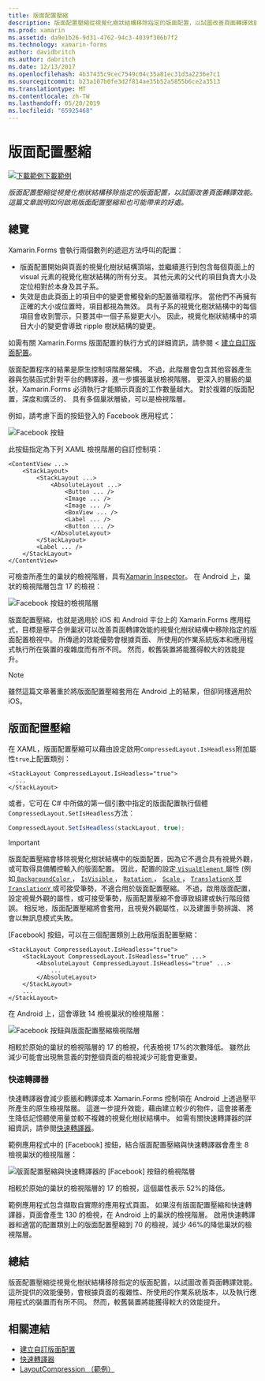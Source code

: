 ```yaml
---
title: 版面配置壓縮
description: 版面配置壓縮從視覺化樹狀結構移除指定的版面配置，以試圖改善頁面轉譯效能。 這篇文章說明如何啟用版面配置壓縮和也可能帶來的好處。
ms.prod: xamarin
ms.assetid: da9e1b26-9d31-4762-94c3-4039f306b7f2
ms.technology: xamarin-forms
author: davidbritch
ms.author: dabritch
ms.date: 12/13/2017
ms.openlocfilehash: 4b37435c9cec7549c04c35a81ec31d3a2236e7c1
ms.sourcegitcommit: b23a107b0fe3d2f814ae35b52a5855b6ce2a3513
ms.translationtype: MT
ms.contentlocale: zh-TW
ms.lasthandoff: 05/20/2019
ms.locfileid: "65925468"
---
```

# <a name="layout-compression"></a>版面配置壓縮

[![下載範例](~/media/shared/download.png)下載範例](https://developer.xamarin.com/samples/xamarin-forms/UserInterface/LayoutCompression/)

_版面配置壓縮從視覺化樹狀結構移除指定的版面配置，以試圖改善頁面轉譯效能。這篇文章說明如何啟用版面配置壓縮和也可能帶來的好處。_

## <a name="overview"></a>總覽

Xamarin.Forms 會執行兩個數列的遞迴方法呼叫的配置：

- 版面配置開始與頁面的視覺化樹狀結構頂端，並繼續進行到包含每個頁面上的 visual 元素的視覺化樹狀結構的所有分支。 其他元素的父代的項目負責大小及定位相對於本身及其子系。
- 失效是由此頁面上的項目中的變更會觸發新的配置循環程序。 當他們不再擁有正確的大小或位置時，項目都視為無效。 具有子系的視覺化樹狀結構中的每個項目會收到警示，只要其中一個子系變更大小。 因此，視覺化樹狀結構中的項目大小的變更會導致 ripple 樹狀結構的變更。

如需有關 Xamarin.Forms 版面配置的執行方式的詳細資訊，請參閱 <<c0> [ 建立自訂版面配置](~/xamarin-forms/user-interface/layouts/custom.md)。

版面配置程序的結果是原生控制項階層架構。 不過，此階層會包含其他容器產生器與包裝函式針對平台的轉譯器，進一步擴張巢狀檢視階層。 更深入的層級的巢狀，Xamarin.Forms 必須執行才能顯示頁面的工作數量越大。 對於複雜的版面配置，深度和廣泛的、 具有多個巢狀層級，可以是檢視階層。

例如，請考慮下面的按鈕登入的 Facebook 應用程式：

![](layout-compression-images/facebook-button.png "Facebook 按鈕")

此按鈕指定為下列 XAML 檢視階層的自訂控制項：

```xaml
<ContentView ...>
    <StackLayout>
        <StackLayout ...>
            <AbsoluteLayout ...>
                <Button ... />    
                <Image ... />
                <Image ... />
                <BoxView ... />
                <Label ... />
                <Button ... />
            </AbsoluteLayout>
        </StackLayout>
        <Label ... />
    </StackLayout>    
</ContentView>
```

可檢查所產生的巢狀的檢視階層，具有[Xamarin Inspector](~/tools/inspector/index.md)。 在 Android 上，巢狀的檢視階層包含 17 的檢視：

![](layout-compression-images/no-compression.png "Facebook 按鈕的檢視階層")

版面配置壓縮，也就是適用於 iOS 和 Android 平台上的 Xamarin.Forms 應用程式，目標是壓平合併巢狀可以改善頁面轉譯效能的視覺化樹狀結構中移除指定的版面配置檢視中。 所傳遞的效能優勢會根據頁面、 所使用的作業系統版本和應用程式執行所在裝置的複雜度而有所不同。 然而，較舊裝置將能獲得較大的效能提升。

> [!NOTE]
> 雖然這篇文章著重於將版面配置壓縮套用在 Android 上的結果，但卻同樣適用於 iOS。

## <a name="layout-compression"></a>版面配置壓縮

在 XAML，版面配置壓縮可以藉由設定啟用`CompressedLayout.IsHeadless`附加屬性`true`上配置類別：

```xaml
<StackLayout CompressedLayout.IsHeadless="true">
  ...
</StackLayout>   
```

或者，它可在 C# 中所做的第一個引數中指定的版面配置執行個體`CompressedLayout.SetIsHeadless`方法：

```csharp
CompressedLayout.SetIsHeadless(stackLayout, true);
```

> [!IMPORTANT]
> 版面配置壓縮會移除視覺化樹狀結構中的版面配置，因為它不適合具有視覺外觀，或可取得具備觸控輸入的版面配置。 因此，配置的設定[ `VisualElement` ](xref:Xamarin.Forms.VisualElement)屬性 (例如[ `BackgroundColor` ](xref:Xamarin.Forms.VisualElement.BackgroundColor)， [ `IsVisible` ](xref:Xamarin.Forms.VisualElement.IsVisible)， [ `Rotation` ](xref:Xamarin.Forms.VisualElement.Rotation)， [ `Scale` ](xref:Xamarin.Forms.VisualElement.Scale)， [ `TranslationX` ](xref:Xamarin.Forms.VisualElement.TranslationX)並[ `TranslationY` ](xref:Xamarin.Forms.VisualElement.TranslationY)或可接受筆勢，不適合用於版面配置壓縮。 不過，啟用版面配置，設定視覺外觀的屬性，或可接受筆勢，版面配置壓縮不會導致組建或執行階段錯誤。 相反地，版面配置壓縮將會套用，且視覺外觀屬性，以及建置手勢辨識、 將會以無訊息模式失敗。

[Facebook] 按鈕，可以在三個配置類別上啟用版面配置壓縮：

```xaml
<StackLayout CompressedLayout.IsHeadless="true">
    <StackLayout CompressedLayout.IsHeadless="true" ...>
        <AbsoluteLayout CompressedLayout.IsHeadless="true" ...>
            ...
        </AbsoluteLayout>
    </StackLayout>
    ...
</StackLayout>  
```

在 Android 上，這會導致 14 檢視巢狀的檢視階層：

![](layout-compression-images/layout-compression.png "Facebook 按鈕與版面配置壓縮檢視階層")

相較於原始的巢狀的檢視階層的 17 的檢視，代表檢視 17%的次數降低。 雖然此減少可能會出現無意義的對整個頁面的檢視減少可能會更重要。

### <a name="fast-renderers"></a>快速轉譯器

快速轉譯器會減少膨脹和轉譯成本 Xamarin.Forms 控制項在 Android 上透過壓平所產生的原生檢視階層。 這進一步提升效能，藉由建立較少的物件，這會接著產生降低記憶體使用量並較不複雜的視覺化樹狀結構中。 如需有關快速轉譯器的詳細資訊，請參閱[快速轉譯器](~/xamarin-forms/internals/fast-renderers.md)。

範例應用程式中的 [Facebook] 按鈕，結合版面配置壓縮與快速轉譯器會產生 8 檢視巢狀的檢視階層：

![](layout-compression-images/layout-compression-with-fast-renderers.png "版面配置壓縮與快速轉譯器的 [Facebook] 按鈕的檢視階層")

相較於原始的巢狀的檢視階層的 17 的檢視，這個屬性表示 52%的降低。

範例應用程式包含擷取自實際的應用程式頁面。 如果沒有版面配置壓縮和快速轉譯器，頁面會產生 130 的檢視，在 Android 上的巢狀的檢視階層。 啟用快速轉譯器和適當的配置類別上的版面配置壓縮到 70 的檢視，減少 46%的降低巢狀的檢視階層。

## <a name="summary"></a>總結

版面配置壓縮從視覺化樹狀結構移除指定的版面配置，以試圖改善頁面轉譯效能。 這所提供的效能優勢，會根據頁面的複雜性、所使用的作業系統版本，以及執行應用程式的裝置而有所不同。 然而，較舊裝置將能獲得較大的效能提升。


## <a name="related-links"></a>相關連結

- [建立自訂版面配置](~/xamarin-forms/user-interface/layouts/custom.md)
- [快速轉譯器](~/xamarin-forms/internals/fast-renderers.md)
- [LayoutCompression （範例）](https://developer.xamarin.com/samples/xamarin-forms/UserInterface/LayoutCompression/)
